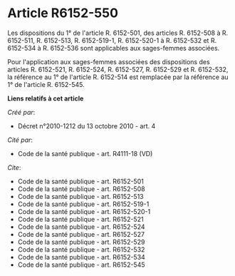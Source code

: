 # Article R6152-550

Les dispositions du 1° de l'article R. 6152-501, des articles R. 6152-508 à R. 6152-511, R. 6152-513, R. 6152-519-1, R.
6152-520-1 à R. 6152-532 et R. 6152-534 à R. 6152-536 sont applicables aux sages-femmes associées. 

Pour l'application aux sages-femmes associées des dispositions des articles R. 6152-521, R. 6152-524, R. 6152-527, R.
6152-529 et R. 6152-532, la référence au 1° de l'article R. 6152-514 est remplacée par la référence au 1° de l'article R.
6152-545.

**Liens relatifs à cet article**

_Créé par_:

  - Décret n°2010-1212 du 13 octobre 2010 - art. 4

_Cité par_:

  - Code de la santé publique - art. R4111-18 (VD)

_Cite_:

  - Code de la santé publique - art. R6152-501
  - Code de la santé publique - art. R6152-508
  - Code de la santé publique - art. R6152-513
  - Code de la santé publique - art. R6152-519-1
  - Code de la santé publique - art. R6152-520-1
  - Code de la santé publique - art. R6152-521
  - Code de la santé publique - art. R6152-524
  - Code de la santé publique - art. R6152-527
  - Code de la santé publique - art. R6152-529
  - Code de la santé publique - art. R6152-532
  - Code de la santé publique - art. R6152-534
  - Code de la santé publique - art. R6152-545
